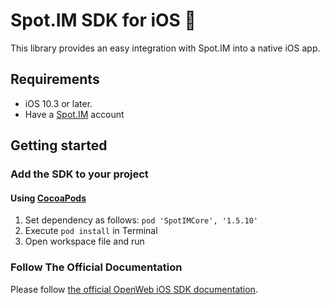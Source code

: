 # Spot.IM SDK for iOS 🚀

This library provides an easy integration with Spot.IM into a native iOS app.

## Requirements

* iOS 10.3 or later.
* Have a [Spot.IM](https://spot.im) account

## Getting started

### Add the SDK to your project

#### Using [CocoaPods](https://cocoapods.org)
1. Set dependency as follows:
    `pod 'SpotIMCore', '1.5.10'`
2. Execute `pod install` in Terminal
3. Open workspace file and run


### Follow The Official Documentation

Please follow [the official OpenWeb iOS SDK documentation](https://developers.openweb.com/docs/ios-getting-started).
